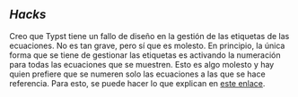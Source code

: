 



## _Hacks_

Creo que Typst tiene un fallo de diseño en la gestión de las etiquetas de
las ecuaciones. No es tan grave, pero sí que es molesto. En principio, la
única forma que se tiene de gestionar las etiquetas es activando la
numeración para todas las ecuaciones que se muestren. Esto es algo molesto y
hay quien prefiere que se numeren solo las ecuaciones a las que se hace
referencia. Para esto, se puede hacer lo que explican en [este
enlace](https://forum.typst.app/t/how-to-conditionally-enable-equation-numbering-for-labeled-equations/977/14").



